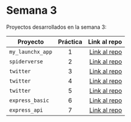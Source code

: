 # Semana 3 

Proyectos desarrollados en la semana 3:

| Proyecto | Práctica | Link al repo |
| ------------- |:-------------:| -----:|
|`my_launchx_app`|1|[Link al repo](1_creacion_proyecto_JS/my_launchx_app)|
|`spiderverse`|2|[Link al repo](2_test_driven_dev/spiderverse)|
|`twitter`|3|[Link al repo](3_models/twitter)|
|`twitter`|4|[Link al repo](4_services/twitter)|
|`twitter`|5|[Link al repo](5_views/twitter)|
|`express_basic`|6|[Link al repo](6_express_server/express_basic)|
|`express_api`|7|[Link al repo](7_express_API/express_api)|